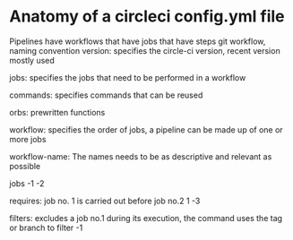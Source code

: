 # Anatomy of a circleci config.yml file

Pipelines have workflows that have jobs that have steps
git workflow, naming convention
version: specifies the circle-ci version, recent version mostly used

jobs: specifies the jobs that need to be performed in a workflow

commands: specifies commands that can be reused

orbs: prewritten functions

workflow: specifies the order of jobs, a pipeline can be made up of one or more jobs

workflow-name: The names needs to be as descriptive and relevant as possible

jobs
-1
-2

requires: job no. 1 is carried out before job no.2
1
-3

filters: excludes a job no.1 during its execution, the command uses the tag or branch to filter
-1
